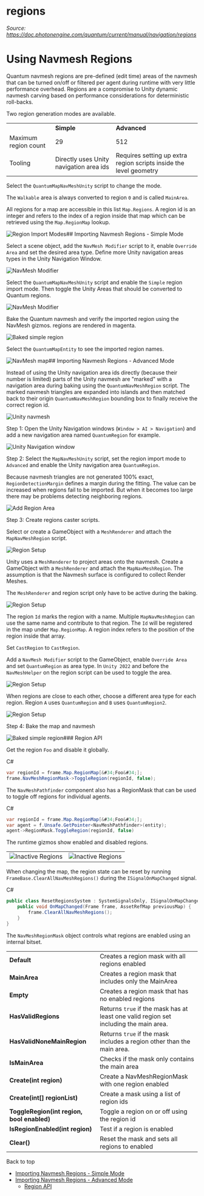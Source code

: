 # regions

_Source: https://doc.photonengine.com/quantum/current/manual/navigation/regions_

# Using Navmesh Regions

Quantum navmesh regions are pre-defined (edit time) areas of the navmesh that can be turned on/off or filtered per agent during runtime with very little performance overhead. Regions are a compromise to Unity dynamic navmesh carving based on performance considerations for deterministic roll-backs.

Two region generation modes are available.

|     |     |     |
| --- | --- | --- |
|  | **Simple** | **Advanced** |
| Maximum region count | 29 | 512 |
| Tooling | Directly uses Unity navigation area ids | Requires setting up extra region scripts inside the level geometry |

Select the `QuantumMapNavMeshUnity` script to change the mode.

The `Walkable` area is always converted to region `0` and is called `MainArea`.

All regions for a map are accessible in this list `Map.Regions`. A region id is an integer and refers to the index of a region inside that map which can be retrieved using the `Map.RegionMap` lookup.

![Region Import Modes](https://doc.photonengine.com/docs/img/quantum/v3/manual/navigation/region-modes.png)## Importing Navmesh Regions - Simple Mode

Select a scene object, add the `NavMesh Modifier` script to it, enable `Override Area` and set the desired area type. Define more Unity navigation areas types in the Unity Navigation Window.

![NavMesh Modifier](https://doc.photonengine.com/docs/img/quantum/v3/manual/navigation/region-simple-modifier.png)

Select the `QuantumMapNavMeshUnity` script and enable the `Simple` region import mode. Then toggle the Unity Areas that should be converted to Quantum regions.

![NavMesh Modifier](https://doc.photonengine.com/docs/img/quantum/v3/manual/navigation/region-simple-import.png)

Bake the Quantum navmesh and verify the imported region using the NavMesh gizmos. regions are rendered in magenta.

![Baked simple region](https://doc.photonengine.com/docs/img/quantum/v3/manual/navigation/region-baked.png)

Select the `QuantumMapEntity` to see the imported region names.

![NavMesh map](https://doc.photonengine.com/docs/img/quantum/v3/manual/navigation/region-simple-map.png)## Importing Navmesh Regions - Advanced Mode

Instead of using the Unity navigation area ids directly (because their number is limited) parts of the Unity navmesh are "marked" with a navigation area during baking using the `QuantumNavMeshRegion` script. The marked navmesh triangles are expanded into islands and then matched back to their origin `QuantumNavMeshRegion` bounding box to finally receive the correct region id.

![Unity navmesh](https://doc.photonengine.com/docs/img/quantum/v3/manual/navigation/region-unity-navmesh.png)

Step 1: Open the Unity Navigation windows (`Window > AI > Navigation`) and add a new navigation area named `QuantumRegion` for example.

![Unity Navigation window](https://doc.photonengine.com/docs/img/quantum/v3/manual/navigation/region-advanced-unity-areas.png)

Step 2: Select the `MapNavMeshUnity` script, set the region import mode to `Advanced` and enable the Unity navigation area `QuantumRegion`.

Because navmesh triangles are not generated 100% exact, `RegionDetectionMargin` defines a margin during the fitting. The value can be increased when regions fail to be imported. But when it becomes too large there may be problems detecting neighboring regions.

![Add Region Area](https://doc.photonengine.com/docs/img/quantum/v3/manual/navigation/region-advanced-add-areas.png)

Step 3: Create regions caster scripts.

Select or create a GameObject with a `MeshRenderer` and attach the `MapNavMeshRegion` script.

![Region Setup](https://doc.photonengine.com/docs/img/quantum/v3/manual/navigation/region-advanced-setup.png)

Unity uses a `MeshRenderer` to project areas onto the navmesh. Create a GameObject with a `MeshRenderer` and attach the `MapNavMeshRegion`. The assumption is that the Navmesh surface is configured to collect Render Meshes.

The `MeshRenderer` and region script only have to be active during the baking.

![Region Setup](https://doc.photonengine.com/docs/img/quantum/v3/manual/navigation/region-advanced-script.png)

The region `Id` marks the region with a name. Multiple `MapNavMeshRegion` can use the same name and contribute to that region. The `Id` will be registered in the map under `Map.RegionMap`. A region index refers to the position of the region inside that array.

Set `CastRegion` to `CastRegion`.

Add a `NavMesh Modifier` script to the GameObject, enable `Override Area` and set `QuantumRegion` as area type. In `Unity 2022` and before the `NavMeshHelper` on the region script can be used to toggle the area.

![Region Setup](https://doc.photonengine.com/docs/img/quantum/v3/manual/navigation/region-advanced-modifier.png)

When regions are close to each other, choose a different area type for each region. Region `A` uses `QuantumRegion` and `B` uses `QuantumRegion2`.

![Region Setup](https://doc.photonengine.com/docs/img/quantum/v3/manual/navigation/region-advanced-multiple.png)

Step 4: Bake the map and navmesh

![Baked simple region](https://doc.photonengine.com/docs/img/quantum/v3/manual/navigation/region-baked.png)### Region API

Get the region `Foo` and disable it globally.

C#

```csharp
var regionId = frame.Map.RegionMap[&#34;Foo&#34;];
frame.NavMeshRegionMask->ToggleRegion(regionId, false);

```

The `NavMeshPathfinder` component also has a RegionMask that can be used to toggle off regions for individual agents.

C#

```csharp
var regionId = frame.Map.RegionMap[&#34;Foo&#34;];
var agent = f.Unsafe.GetPointer<NavMeshPathfinder>(entity);
agent->RegionMask.ToggleRegion(regionId, false)

```

The runtime gizmos show enabled and disabled regions.

|     |     |
| --- | --- |
| ![Inactive Regions](https://doc.photonengine.com/docs/img/quantum/v3/manual/navigation/region-active.png) | ![Inactive Regions](https://doc.photonengine.com/docs/img/quantum/v3/manual/navigation/region-inactive.png) |

When changing the map, the region state can be reset by running `FrameBase.ClearAllNavMeshRegions()` during the `ISignalOnMapChanged` signal.

C#

```csharp
public class ResetRegionsSystem : SystemSignalsOnly, ISignalOnMapChanged {
    public void OnMapChanged(Frame frame, AssetRefMap previousMap) {
        frame.ClearAllNavMeshRegions();
    }
}

```

The `NavMeshRegionMask` object controls what regions are enabled using an internal bitset.

|     |     |
| --- | --- |
| **Default** | Creates a region mask with all regions enabled |
| **MainArea** | Creates a region mask that includes only the MainArea |
| **Empty** | Creates a region mask that has no enabled regions |
| **HasValidRegions** | Returns `true` if the mask has at least one valid region set including the main area. |
| **HasValidNoneMainRegion** | Returns `true` if the mask includes a region other than the main area. |
| **IsMainArea** | Checks if the mask only contains the main area |
| **Create(int region)** | Create a NavMeshRegionMask with one region enabled |
| **Create(int\[\] regionList)** | Create a mask using a list of region ids |
| **ToggleRegion(int region, bool enabled)** | Toggle a region on or off using the region id |
| **IsRegionEnabled(int region)** | Test if a region is enabled |
| **Clear()** | Reset the mask and sets all regions to enabled |

Back to top

- [Importing Navmesh Regions - Simple Mode](#importing-navmesh-regions-simple-mode)
- [Importing Navmesh Regions - Advanced Mode](#importing-navmesh-regions-advanced-mode)
  - [Region API](#region-api)